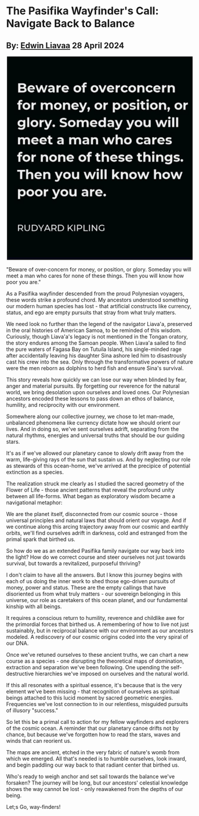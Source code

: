 # The Pasifika Wayfinder's Call: Navigate Back to Balance
## By: [Edwin Liavaa](https://github.com/EdwinLiavaa) 28 April 2024

<p align="center">
 <img width="500" src="https://github.com/EdwinLiavaa/liavaa.space/blob/main/blog/20240428/pic.png">
</p>

"Beware of over-concern for money, or position, or glory. Someday you will meet a man who cares for none of these things. Then you will know how poor you are."

As a Pasifika wayfinder descended from the proud Polynesian voyagers, these words strike a profound chord. My ancestors understood something our modern human species has lost - that artificial constructs like currency, status, and ego are empty pursuits that stray from what truly matters.

We need look no further than the legend of the navigator Liava'a, preserved in the oral histories of American Samoa, to be reminded of this wisdom. Curiously, though Liava'a's legacy is not mentioned in the Tongan oratory, the story endures among the Samoan people. When Liava'a sailed to find the pure waters of Fagasa Bay on Tutuila Island, his single-minded rage after accidentally leaving his daughter Sina ashore led him to disastrously cast his crew into the sea. Only through the transformative powers of nature were the men reborn as dolphins to herd fish and ensure Sina's survival. 

This story reveals how quickly we can lose our way when blinded by fear, anger and material pursuits. By forgetting our reverence for the natural world, we bring desolation upon ourselves and loved ones. Our Polynesian ancestors encoded these lessons to pass down an ethos of balance, humility, and reciprocity with our environment.

Somewhere along our collective journey, we chose to let man-made, unbalanced phenomena like currency dictate how we should orient our lives. And in doing so, we've sent ourselves adrift, separating from the natural rhythms, energies and universal truths that should be our guiding stars.

It's as if we've allowed our planetary canoe to slowly drift away from the warm, life-giving rays of the sun that sustain us. And by neglecting our role as stewards of this ocean-home, we've arrived at the precipice of potential extinction as a species.

The realization struck me clearly as I studied the sacred geometry of the Flower of Life - those ancient patterns that reveal the profound unity between all life-forms. What began as exploratory wisdom became a navigational metaphor:

We are the planet itself, disconnected from our cosmic source - those universal principles and natural laws that should orient our voyage. And if we continue along this arcing trajectory away from our cosmic and earthly orbits, we'll find ourselves adrift in darkness, cold and estranged from the primal spark that birthed us.

So how do we as an extended Pasifika family navigate our way back into the light? How do we correct course and steer ourselves not just towards survival, but towards a revitalized, purposeful thriving?

I don't claim to have all the answers. But I know this journey begins with each of us doing the inner work to shed those ego-driven pursuits of money, power and status. These are the empty callings that have disoriented us from what truly matters - our sovereign belonging in this universe, our role as caretakers of this ocean planet, and our fundamental kinship with all beings.

It requires a conscious return to humility, reverence and childlike awe for the primordial forces that birthed us. A remembering of how to live not just sustainably, but in reciprocal balance with our environment as our ancestors modeled. A rediscovery of our cosmic origins coded into the very spiral of our DNA.  

Once we've retuned ourselves to these ancient truths, we can chart a new course as a species - one disrupting the theoretical maps of domination, extraction and separation we've been following. One upending the self-destructive hierarchies we've imposed on ourselves and the natural world.

If this all resonates with a spiritual essence, it's because that is the very element we've been missing - that recognition of ourselves as spiritual beings attached to this lucid moment by sacred geometric energies. Frequencies we've lost connection to in our relentless, misguided pursuits of illusory "success."

So let this be a primal call to action for my fellow wayfinders and explorers of the cosmic ocean. A reminder that our planetary canoe drifts not by chance, but because we've forgotten how to read the stars, waves and winds that can reorient us.

The maps are ancient, etched in the very fabric of nature's womb from which we emerged. All that's needed is to humble ourselves, look inward, and begin paddling our way back to that radiant center that birthed us. 

Who's ready to weigh anchor and set sail towards the balance we've forsaken? The journey will be long, but our ancestors' celestial knowledge shows the way cannot be lost - only reawakened from the depths of our being. 

Let;s Go, way-finders!